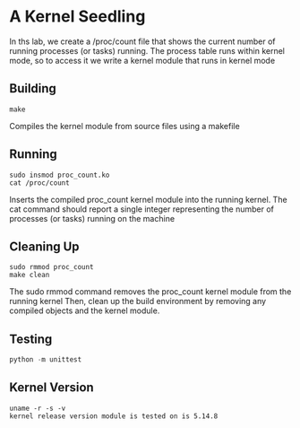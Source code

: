 # A Kernel Seedling
In ths lab, we create a /proc/count file that shows the current number of running processes (or tasks) running. The process table runs within kernel mode, so to access it we write a kernel module that runs in kernel mode

## Building
```shell
make 
```
Compiles the kernel module from source files using a makefile

## Running
```shell
sudo insmod proc_count.ko
cat /proc/count
```
Inserts the compiled proc_count kernel module into the running kernel.
The cat command should report a single integer representing the number of processes (or tasks) running on the
machine

## Cleaning Up
```shell
sudo rmmod proc_count
make clean
```
The sudo rmmod command removes the proc_count kernel module from the running kernel
Then, clean up the build environment by removing any compiled objects and the kernel module.

## Testing
```python
python -m unittest
```

## Kernel Version
```shell
uname -r -s -v
kernel release version module is tested on is 5.14.8
```
